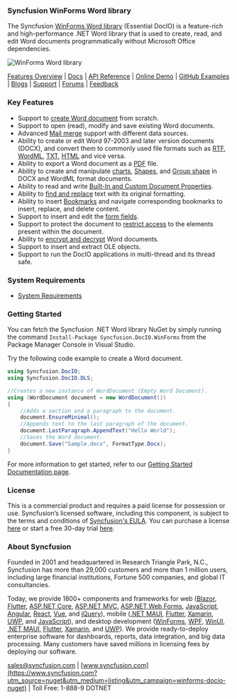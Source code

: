 ### Syncfusion WinForms Word library
The Syncfusion [WinForms Word library](https://www.syncfusion.com/word-framework/net/word-library?utm_source=nuget&utm_medium=listing&utm_campaign=winforms-docio-nuget) (Essential DocIO) is a feature-rich and high-performance .NET Word library that is used to create, read, and edit Word documents programmatically without Microsoft Office dependencies.

![WinForms Word library](https://cdn.syncfusion.com/nuget-readme/fileformats/net-word-library.png)

[Features Overview](https://www.syncfusion.com/word-framework/net/word-library?utm_source=nuget&utm_medium=listing&utm_campaign=winforms-docio-nuget) | [Docs](https://help.syncfusion.com/file-formats/docio/overview?utm_source=nuget&utm_medium=listing&utm_campaign=winforms-docio-nuget) | [API Reference](https://help.syncfusion.com/cr/file-formats/Syncfusion.DocIO.html?utm_source=nuget&utm_medium=listing&utm_campaign=winforms-docio-nuget) | [Online Demo](https://ej2.syncfusion.com/aspnetmvc/DocIO/UpdateFields?utm_source=nuget&utm_medium=listing&utm_campaign=winforms-docio-nuget#/material) | [GitHub Examples](https://github.com/SyncfusionExamples/DocIO-Examples?utm_source=nuget&utm_medium=listing&utm_campaign=winforms-docio-nuget) | [Blogs](https://www.syncfusion.com/blogs/?utm_source=nuget&utm_medium=listing&utm_campaign=winforms-docio-nuget&s=word) | [Support](https://support.syncfusion.com/create?utm_source=nuget&utm_medium=listing&utm_campaign=winforms-docio-nuget) | [Forums](https://www.syncfusion.com/forums/windowsforms?utm_source=nuget&utm_medium=listing&utm_campaign=winforms-docio-nuget) | [Feedback](https://www.syncfusion.com/feedback/winforms?utm_source=nuget&utm_medium=listing&utm_campaign=winforms-docio-nuget)

### Key Features
* Support to [create Word document](https://help.syncfusion.com/file-formats/docio/getting-started?utm_source=nuget&utm_medium=listing&utm_campaign=winforms-docio-nuget) from scratch.
* Support to open (read), modify and save existing Word documents.
* Advanced [Mail merge](https://help.syncfusion.com/file-formats/docio/working-with-mailmerge?utm_source=nuget&utm_medium=listing&utm_campaign=winforms-docio-nuget) support with different data sources.
* Ability to create or edit Word 97-2003 and later version documents (DOCX), and convert them to commonly used file formats such as [RTF](https://help.syncfusion.com/file-formats/docio/rtf?utm_source=nuget&utm_medium=listing&utm_campaign=winforms-docio-nuget), [WordML](https://help.syncfusion.com/file-formats/docio/word-file-formats?utm_source=nuget&utm_medium=listing&utm_campaign=winforms-docio-nuget#word-processing-xml-xml), [TXT](https://help.syncfusion.com/file-formats/docio/text?utm_source=nuget&utm_medium=listing&utm_campaign=winforms-docio-nuget), [HTML](https://help.syncfusion.com/file-formats/docio/html?utm_source=nuget&utm_medium=listing&utm_campaign=winforms-docio-nuget) and vice versa.
* Ability to export a Word document as a [PDF](https://help.syncfusion.com/file-formats/docio/word-to-pdf?utm_source=nuget&utm_medium=listing&utm_campaign=winforms-docio-nuget) file.
* Ability to create and manipulate [charts](https://help.syncfusion.com/file-formats/docio/working-with-charts?utm_source=nuget&utm_medium=listing&utm_campaign=winforms-docio-nuget), [Shapes](https://help.syncfusion.com/file-formats/docio/working-with-shapes?utm_source=nuget&utm_medium=listing&utm_campaign=winforms-docio-nuget), and [Group shape](https://help.syncfusion.com/file-formats/docio/working-with-shapes?utm_source=nuget&utm_medium=listing&utm_campaign=winforms-docio-nuget#grouping-shapes) in DOCX and WordML format documents.
* Ability to read and write [Built-In and Custom Document Properties](https://help.syncfusion.com/file-formats/docio/working-with-word-document?utm_source=nuget&utm_medium=listing&utm_campaign=winforms-docio-nuget#working-with-word-document-properties).
* Ability to [find and replace](https://help.syncfusion.com/file-formats/docio/working-with-find-and-replace?utm_source=nuget&utm_medium=listing&utm_campaign=winforms-docio-nuget) text with its original formatting.
* Ability to insert [Bookmarks](https://help.syncfusion.com/file-formats/docio/working-with-bookmarks?utm_source=nuget&utm_medium=listing&utm_campaign=winforms-docio-nuget) and navigate corresponding bookmarks to insert, replace, and delete content.
* Support to insert and edit the [form fields](https://help.syncfusion.com/file-formats/docio/working-with-form-fields?utm_source=nuget&utm_medium=listing&utm_campaign=winforms-docio-nuget).
* Support to protect the document to [restrict access](https://help.syncfusion.com/file-formats/docio/working-with-security?utm_source=nuget&utm_medium=listing&utm_campaign=winforms-docio-nuget#protecting-word-document-from-editing) to the elements present within the document.
* Ability to [encrypt and decrypt](https://help.syncfusion.com/file-formats/docio/working-with-security?utm_source=nuget&utm_medium=listing&utm_campaign=winforms-docio-nuget) Word documents.
* Support to insert and extract OLE objects.
* Support to run the DocIO applications in multi-thread and its thread safe.

### System Requirements
* [System Requirements](https://help.syncfusion.com/file-formats/installation-and-upgrade/system-requirements?utm_source=nuget&utm_medium=listing&utm_campaign=winforms-docio-nuget)

### Getting Started
You can fetch the Syncfusion .NET Word library NuGet by simply running the command `Install-Package Syncfusion.DocIO.WinForms` from the Package Manager Console in Visual Studio.

Try the following code example to create a Word document.

```csharp
using Syncfusion.DocIO;
using Syncfusion.DocIO.DLS;

//Creates a new instance of WordDocument (Empty Word Document).
using (WordDocument document = new WordDocument())
{
    //Adds a section and a paragraph to the document.
    document.EnsureMinimal();
    //Appends text to the last paragraph of the document.
    document.LastParagraph.AppendText("Hello World");
    //Saves the Word document.
    document.Save("Sample.docx", FormatType.Docx);
}
```
For more information to get started, refer to our [Getting Started Documentation page](https://help.syncfusion.com/file-formats/docio/getting-started?utm_source=nuget&utm_medium=listing&utm_campaign=winforms-docio-nuget).

### License

This is a commercial product and requires a paid license for possession or use. Syncfusion’s licensed software, including this component, is subject to the terms and conditions of [Syncfusion's EULA](https://www.syncfusion.com/eula/es/?utm_source=nuget&utm_medium=listing&utm_campaign=winforms-docio-nuget). You can purchase a license [here](https://www.syncfusion.com/sales/products?utm_source=nuget&utm_medium=listing&utm_campaign=winforms-docio-nuget) or start a free 30-day trial [here](https://www.syncfusion.com/account/manage-trials/start-trials?utm_source=nuget&utm_medium=listing&utm_campaign=winforms-docio-nuget).

### About Syncfusion

Founded in 2001 and headquartered in Research Triangle Park, N.C., Syncfusion has more than 29,000 customers and more than 1 million users, including large financial institutions, Fortune 500 companies, and global IT consultancies.
 
Today, we provide 1800+ components and frameworks for web ([Blazor](https://www.syncfusion.com/blazor-components?utm_source=nuget&utm_medium=listing&utm_campaign=winforms-docio-nuget), [Flutter](https://www.syncfusion.com/flutter-widgets?utm_source=nuget&utm_medium=listing&utm_campaign=winforms-docio-nuget), [ASP.NET Core](https://www.syncfusion.com/aspnet-core-ui-controls?utm_source=nuget&utm_medium=listing&utm_campaign=winforms-docio-nuget), [ASP.NET MVC](https://www.syncfusion.com/aspnet-mvc-ui-controls?utm_source=nuget&utm_medium=listing&utm_campaign=winforms-docio-nuget), [ASP.NET Web Forms](https://www.syncfusion.com/jquery/aspnet-webforms-ui-controls?utm_source=nuget&utm_medium=listing&utm_campaign=winforms-docio-nuget), [JavaScript](https://www.syncfusion.com/javascript-ui-controls?utm_source=nuget&utm_medium=listing&utm_campaign=winforms-docio-nuget), [Angular](https://www.syncfusion.com/angular-ui-components?utm_source=nuget&utm_medium=listing&utm_campaign=winforms-docio-nuget), [React](https://www.syncfusion.com/react-ui-components?utm_source=nuget&utm_medium=listing&utm_campaign=winforms-docio-nuget), [Vue](https://www.syncfusion.com/vue-ui-components?utm_source=nuget&utm_medium=listing&utm_campaign=winforms-docio-nuget), and [jQuery](https://www.syncfusion.com/jquery-ui-widgets?utm_source=nuget&utm_medium=listing&utm_campaign=winforms-docio-nuget)), mobile ([.NET MAUI](https://www.syncfusion.com/maui-controls?utm_source=nuget&utm_medium=listing&utm_campaign=winforms-docio-nuget), [Flutter](https://www.syncfusion.com/flutter-widgets?utm_source=nuget&utm_medium=listing&utm_campaign=winforms-docio-nuget), [Xamarin](https://www.syncfusion.com/xamarin-ui-controls?utm_source=nuget&utm_medium=listing&utm_campaign=winforms-docio-nuget), [UWP](https://www.syncfusion.com/uwp-ui-controls?utm_source=nuget&utm_medium=listing&utm_campaign=winforms-docio-nuget), and [JavaScript](https://www.syncfusion.com/javascript-ui-controls?utm_source=nuget&utm_medium=listing&utm_campaign=winforms-docio-nuget)), and desktop development ([WinForms](https://www.syncfusion.com/winforms-ui-controls?utm_source=nuget&utm_medium=listing&utm_campaign=winforms-docio-nuget), [WPF](https://www.syncfusion.com/wpf-controls?utm_source=nuget&utm_medium=listing&utm_campaign=winforms-docio-nuget), [WinUI](https://www.syncfusion.com/winui-controls?utm_source=nuget&utm_medium=listing&utm_campaign=winforms-docio-nuget), [.NET MAUI](https://www.syncfusion.com/maui-controls?utm_source=nuget&utm_medium=listing&utm_campaign=winforms-docio-nuget), [Flutter](https://www.syncfusion.com/flutter-widgets?utm_source=nuget&utm_medium=listing&utm_campaign=winforms-docio-nuget), [Xamarin](https://www.syncfusion.com/xamarin-ui-controls?utm_source=nuget&utm_medium=listing&utm_campaign=winforms-docio-nuget), and [UWP](https://www.syncfusion.com/uwp-ui-controls?utm_source=nuget&utm_medium=listing&utm_campaign=winforms-docio-nuget)). We provide ready-to-deploy enterprise software for dashboards, reports, data integration, and big data processing. Many customers have saved millions in licensing fees by deploying our software.

[sales@syncfusion.com](mailto:sales@syncfusion.com?Subject=Syncfusion%20WinForms%20DocIO-%20NuGet) | [www.syncfusion.com](https://www.syncfusion.com?utm_source=nuget&utm_medium=listing&utm_campaign=winforms-docio-nuget) | Toll Free: 1-888-9 DOTNET
